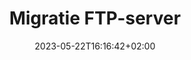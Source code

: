 ---
categories:
- projecten
date: 2023-05-22T16:16:42+02:00
description: "Dit project heeft als doel de migratie van de huidige FTP-server en haar content naar een nieuwe, virtuele opzet."
tags:
- projecten
- ftp-server
slug:
title: "Migratie FTP-server"
project:
  title: Migratie FTP-server
  description: Enerzijds is de hardware van de bestaande FTP-server aan het einde van z'n levensduur en is de hardware ook voor wate betreft performance achterhaald, anderzijds is de beschikbare diskruimte vrijwel vol. De nieuwe omgeving is virtueel en kent veel meer diskruimte. Gezien het virtuele karakter is deze makkelijker uitbreidbaar.
  tasks:
  - task:
    name: Inrichten virtuele omgeving
    description: Servers en storage aanmaken
    finished: true
  - task:
    name: Data synchroniseren
    description: Alle data synchroniseren van de oude FTP-server naar de nieuwe omgeving
    goal: Data één-op-één gelijk tussen beide servers
    finished: true
  - task:
    name: Glasvezel connectie tussen Protagio en Surf
    goal: Hergebruik van de internetconnectie van Surf, met een snelle glasvezel verbinding tussen Protagio en Surf
    finished: false
  - task:
    name: Inrichten updates van alle pakketten
    description: Het updaten van pakketten vanaf de bron moet weer ingeregeld worden, zodat de nieuwe FTP omgeving weer bij de tijd is met pakketversies
    goal: Alle pakketten weer in sync met hun bron
    state: in-progress
    finished: false
---